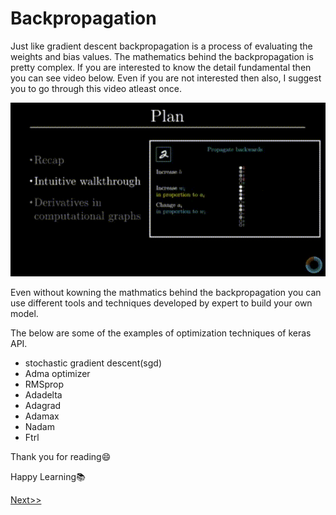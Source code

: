 # Backpropagation

Just like gradient descent backpropagation is a process of evaluating the weights and bias values. The mathematics behind the backpropagation is pretty complex. If you are interested to know the detail fundamental then you can see video below. Even if you are not interested then also, I suggest you to go through this video atleast once.

[![Backpropagation](Image/Back_gif_file.gif)](https://www.youtube.com/watch?v=tIeHLnjs5U8 "Backpropagation")

Even without kowning the mathmatics behind the backpropagation you can use different tools and techniques developed by expert to build your own model.

The below are some of the examples of optimization techniques of keras API.

* stochastic gradient descent(sgd)
* Adma optimizer
* RMSprop
* Adadelta
* Adagrad
* Adamax
* Nadam
* Ftrl


Thank you for reading:smile:

Happy Learning:books:

<p aligh="right"><a href="">Next>></a></p>
